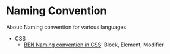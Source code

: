 # Naming Convention

About: Naming convention for various languages

- CSS
  - [BEN Naming convention in CSS](https://www.youtube.com/watch?v=u-XKw585KqY): Block, Element, Modifier
